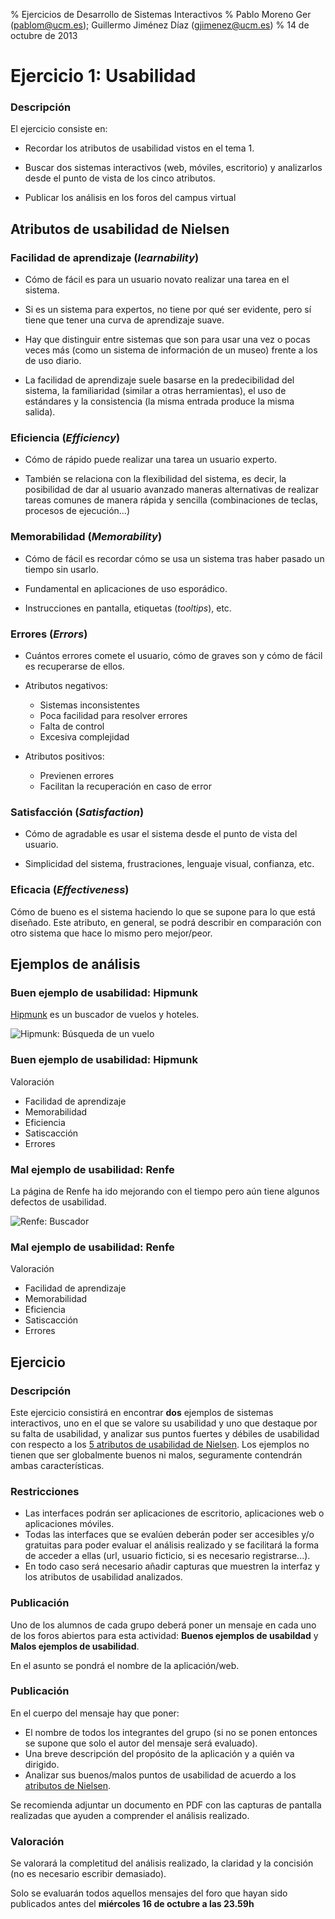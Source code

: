 % Ejercicios de Desarrollo de Sistemas Interactivos
% Pablo Moreno Ger (pablom@ucm.es); Guillermo Jiménez Díaz (gjimenez@ucm.es)
% 14 de octubre de 2013

# Ejercicio 1: Usabilidad

### Descripción
El ejercicio consiste en:

* Recordar los atributos de usabilidad vistos en el tema 1.

* Buscar dos sistemas interactivos (web, móviles, escritorio) y analizarlos desde el punto de vista de los cinco atributos.

* Publicar los análisis en los foros del campus virtual

## Atributos de usabilidad de Nielsen 

### Facilidad de aprendizaje (_learnability_)

* Cómo de fácil es para un usuario novato realizar una tarea en el sistema. 
 
* Si es un sistema para expertos, no tiene por qué ser evidente, pero sí tiene que tener una curva de aprendizaje suave.

* Hay que distinguir entre sistemas que son para usar una vez o pocas veces más (como un sistema de información de un museo) frente a los de uso diario.

* La facilidad de aprendizaje suele basarse en la predecibilidad del sistema, la familiaridad (similar a otras herramientas), el uso de estándares y la consistencia (la misma entrada produce la misma salida).

### Eficiencia (_Efficiency_)

* Cómo de rápido puede realizar una tarea un usuario experto. 
 
* También se relaciona con la flexibilidad del sistema, es decir, la posibilidad de dar al usuario avanzado maneras alternativas de realizar tareas comunes de manera rápida y sencilla (combinaciones de teclas, procesos de ejecución...)

### Memorabilidad (_Memorability_)

* Cómo de fácil es recordar cómo se usa un sistema tras haber pasado un tiempo sin usarlo. 
 
* Fundamental en aplicaciones de uso esporádico.
 
* Instrucciones en pantalla, etiquetas (_tooltips_), etc.
 

### Errores (_Errors_)

* Cuántos errores comete el usuario, cómo de graves son y cómo de fácil es recuperarse de ellos. 

* Atributos negativos:
    - Sistemas inconsistentes
    - Poca facilidad para resolver errores
    - Falta de control
    - Excesiva complejidad

* Atributos positivos: 
    - Previenen errores
    - Facilitan la recuperación en caso de error

### Satisfacción (_Satisfaction_)

* Cómo de agradable es usar el sistema desde el punto de vista del usuario.
 
* Simplicidad del sistema, frustraciones, lenguaje visual, confianza, etc.


### Eficacia (_Effectiveness_)

Cómo de bueno es el sistema haciendo lo que se supone para lo que está diseñado. Este atributo, en general, se podrá describir en comparación con otro sistema que hace lo mismo pero mejor/peor.


## Ejemplos de análisis

### Buen ejemplo de usabilidad: Hipmunk

[Hipmunk](http://www.hipmunk.com) es un buscador de vuelos y hoteles. 

![Hipmunk: Búsqueda de un vuelo](images/ejercicio01/hipmunk1.jpg)


### Buen ejemplo de usabilidad: Hipmunk

Valoración

- Facilidad de aprendizaje
- Memorabilidad
- Eficiencia
- Satiscacción
- Errores


### Mal ejemplo de usabilidad: Renfe

La página de Renfe ha ido mejorando con el tiempo pero aún tiene algunos defectos de usabilidad.

![Renfe: Buscador](images/ejercicio01/renfe1.jpg)

### Mal ejemplo de usabilidad: Renfe

Valoración

- Facilidad de aprendizaje
- Memorabilidad
- Eficiencia
- Satiscacción
- Errores

## Ejercicio

### Descripción

Este ejercicio consistirá en encontrar **dos** ejemplos de sistemas interactivos, uno en el que se valore su usabilidad y uno que destaque por su falta de usabilidad, y analizar sus puntos fuertes y débiles de usabilidad con respecto a los [5 atributos de usabilidad de Nielsen](http://www.nngroup.com/articles/usability-101-introduction-to-usability/). Los ejemplos no tienen que ser globalmente buenos ni malos, seguramente contendrán ambas características.

### Restricciones

* Las interfaces podrán ser aplicaciones de escritorio, aplicaciones web o aplicaciones móviles. 
* Todas las interfaces que se evalúen deberán poder ser accesibles y/o gratuitas para poder evaluar el análisis realizado y se facilitará la forma de acceder a ellas (url, usuario ficticio, si es necesario registrarse...). 
* En todo caso será necesario añadir capturas que muestren la interfaz y los atributos de usabilidad analizados.

### Publicación
Uno de los alumnos de cada grupo deberá poner un mensaje en cada uno de los foros abiertos para esta actividad: **Buenos ejemplos de usabildad** y **Malos ejemplos de usabilidad**. 

En el asunto se pondrá el nombre de la aplicación/web.

### Publicación

En el cuerpo del mensaje hay que poner:

* El nombre de todos los integrantes del grupo (si no se ponen entonces se supone que solo el autor del mensaje será evaluado).
* Una breve descripción del propósito de la aplicación y a quién va dirigido.
* Analizar sus buenos/malos puntos de usabilidad de acuerdo a los [atributos de Nielsen](#atribs).

Se recomienda adjuntar un documento en PDF con las capturas de pantalla realizadas que ayuden a comprender el análisis realizado.

### Valoración
Se valorará la completitud del análisis realizado, la claridad y la concisión (no es necesario escribir demasiado).

Solo se evaluarán todos aquellos mensajes del foro que hayan sido publicados antes del **miércoles 16 de octubre a las 23.59h**
